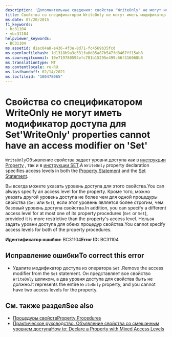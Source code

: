 ```yaml
---
description: 'Дополнительные сведения: свойства "WriteOnly" не могут иметь модификатор доступа для "Set"'
title: Свойства со спецификатором WriteOnly не могут иметь модификатор доступа для Set
ms.date: 07/20/2015
f1_keywords:
- bc31104
- vbc31104
helpviewer_keywords:
- BC31104
ms.assetid: d1ac04a8-e436-4f3e-8d71-fc4569b35fcd
ms.openlocfilehash: 1d1318b9a3c531fa0d85a87b547fd8467ff15ab8
ms.sourcegitcommit: 10e719780594efc781b15295e499c66f316068b8
ms.translationtype: MT
ms.contentlocale: ru-RU
ms.lasthandoff: 02/14/2021
ms.locfileid: "100478065"
---
```

# <a name="writeonly-properties-cannot-have-an-access-modifier-on-set"></a><span data-ttu-id="f37a6-103">Свойства со спецификатором WriteOnly не могут иметь модификатор доступа для Set</span><span class="sxs-lookup"><span data-stu-id="f37a6-103">'WriteOnly' properties cannot have an access modifier on 'Set'</span></span>

<span data-ttu-id="f37a6-104">`WriteOnly`Объявление свойства задает уровни доступа как в [инструкции Property](../language-reference/statements/property-statement.md) , так и в [инструкции SET](../language-reference/statements/set-statement.md).</span><span class="sxs-lookup"><span data-stu-id="f37a6-104">A `WriteOnly` property declaration specifies access levels in both the [Property Statement](../language-reference/statements/property-statement.md) and the [Set Statement](../language-reference/statements/set-statement.md).</span></span>  
  
 <span data-ttu-id="f37a6-105">Вы всегда можете указать уровень доступа для этого свойства.</span><span class="sxs-lookup"><span data-stu-id="f37a6-105">You can always specify an access level for the property.</span></span> <span data-ttu-id="f37a6-106">Кроме того, можно указать другой уровень доступа не более чем для одной процедуры свойства (`Get` или `Set`), если этот уровень является более строгим, чем базовый уровень доступа свойства.</span><span class="sxs-lookup"><span data-stu-id="f37a6-106">In addition, you can specify a different access level for at most one of its property procedures (`Get` or `Set`), provided it is more restrictive than the property's access level.</span></span> <span data-ttu-id="f37a6-107">Нельзя задать уровни доступа для обеих процедур свойства.</span><span class="sxs-lookup"><span data-stu-id="f37a6-107">You cannot specify access levels for both of the property procedures.</span></span>  
  
 <span data-ttu-id="f37a6-108">**Идентификатор ошибки:** BC31104</span><span class="sxs-lookup"><span data-stu-id="f37a6-108">**Error ID:** BC31104</span></span>  
  
## <a name="to-correct-this-error"></a><span data-ttu-id="f37a6-109">Исправление ошибки</span><span class="sxs-lookup"><span data-stu-id="f37a6-109">To correct this error</span></span>  
  
- <span data-ttu-id="f37a6-110">Удалите модификатор доступа из оператора `Set` .</span><span class="sxs-lookup"><span data-stu-id="f37a6-110">Remove the access modifier from the `Set` statement.</span></span> <span data-ttu-id="f37a6-111">Он представляет все свойство `WriteOnly` целиком, а два уровня доступа для свойства быть не должно.</span><span class="sxs-lookup"><span data-stu-id="f37a6-111">It represents the entire `WriteOnly` property, and you cannot have two access levels for the property.</span></span>  
  
## <a name="see-also"></a><span data-ttu-id="f37a6-112">См. также раздел</span><span class="sxs-lookup"><span data-stu-id="f37a6-112">See also</span></span>

- [<span data-ttu-id="f37a6-113">Процедуры свойств</span><span class="sxs-lookup"><span data-stu-id="f37a6-113">Property Procedures</span></span>](../programming-guide/language-features/procedures/property-procedures.md)
- [<span data-ttu-id="f37a6-114">Практическое руководство. Объявление свойства со смешанным уровнем доступа</span><span class="sxs-lookup"><span data-stu-id="f37a6-114">How to: Declare a Property with Mixed Access Levels</span></span>](../programming-guide/language-features/procedures/how-to-declare-a-property-with-mixed-access-levels.md)
